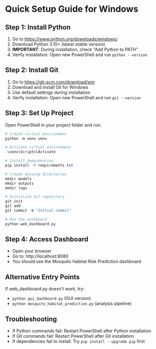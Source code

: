 # Quick Setup Guide for Windows

## Step 1: Install Python
1. Go to https://www.python.org/downloads/windows/
2. Download Python 3.10+ (latest stable version)
3. **IMPORTANT**: During installation, check "Add Python to PATH"
4. Verify installation: Open new PowerShell and run `python --version`

## Step 2: Install Git
1. Go to https://git-scm.com/download/win
2. Download and install Git for Windows
3. Use default settings during installation
4. Verify installation: Open new PowerShell and run `git --version`

## Step 3: Set Up Project
Open PowerShell in your project folder and run:

```powershell
# Create virtual environment
python -m venv venv

# Activate virtual environment
.\venv\Scripts\Activate

# Install dependencies
pip install -r requirements.txt

# Create missing directories
mkdir models
mkdir outputs  
mkdir logs

# Initialize Git repository
git init
git add .
git commit -m "Initial commit"

# Run the dashboard
python web_dashboard.py
```

## Step 4: Access Dashboard
- Open your browser
- Go to: http://localhost:8080
- You should see the Mosquito Habitat Risk Prediction dashboard

## Alternative Entry Points
If web_dashboard.py doesn't work, try:
- `python gui_dashboard.py` (GUI version)
- `python mosquito_habitat_prediction.py` (analysis pipeline)

## Troubleshooting
- If Python commands fail: Restart PowerShell after Python installation
- If Git commands fail: Restart PowerShell after Git installation
- If dependencies fail to install: Try `pip install --upgrade pip` first